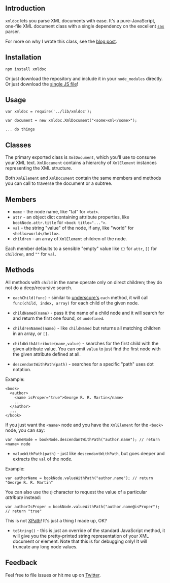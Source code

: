 
## Introduction

`xmldoc` lets you parse XML documents with ease. It's a pure-JavaScript, one-file XML document class with a single dependency on the excellent [`sax`][sax] parser.

For more on why I wrote this class, see the [blog post][blog].

  [blog]: http://nfarina.com

## Installation

    npm install xmldoc

Or just download the repository and include it in your `node_modules` directly. Or just download the [single JS file][blob]!

  [blob]: https://github.com/nfarina/xmldoc/blob/master/lib/xmldoc.js

## Usage

    var xmldoc = require('../lib/xmldoc');

    var document = new xmldoc.XmlDocument("<some>xml</some>");

    ... do things

## Classes

The primary exported class is `XmlDocument`, which you'll use to consume your XML text. `XmlDocument` contains a hierarchy of `XmlElement` instances representing the XML structure.

Both `XmlElement` and `XmlDocument` contain the same members and methods you can call to traverse the document or a subtree.

## Members

* `name` - the node name, like "tat" for `<tat>`.
* `attr` - an object dict containing attribute properties, like `bookNode.attr.title` for `<book title="...">`.
* `val` - the string "value" of the node, if any, like "world" for `<hello>world</hello>`.
* `children` - an array of `XmlElement` children of the node.

Each member defaults to a sensible "empty" value like `{}` for `attr`, `[]` for `children`, and `""` for `val`.

## Methods

All methods with `child` in the name operate only on direct children; they do not do a deep/recursive search.

* `eachChild(func)` - similar to [underscore's][underscore] `each` method, it will call `func(child, index, array)` for each child of the given node.

* `childNamed(name)` - pass it the name of a child node and it will search for and return the first one found, or `undefined`.

* `childrenNamed(name)` - like `childNamed` but returns all matching children in an array, or `[]`.

* `childWithAttribute(name,value)` - searches for the first child with the given attribute value. You can omit `value` to just find the first node with the given attribute defined at all.

* `descendantWithPath(path)` - searches for a specific "path" uses dot notation.

Example:

    <book>
      <author>
        <name isProper="true">George R. R. Martin</name>
        ...
      </author>
      ...
    </book>

If you just want the `<name>` node and you have the `XmlElement` for the `<book>` node, you can say:

    var nameNode = bookNode.descendantWithPath("author.name"); // return <name> node

* `valueWithPath(path)` - just like `descendantWithPath`, but goes deeper and extracts the `val` of the node.

Example:

    var authorName = bookNode.valueWithPath("author.name"); // return "George R. R. Martin"

You can also use the `@` character to request the value of a particular _attribute_ instead:

    var authorIsProper = bookNode.valueWithPath("author.name@isProper"); // return "true"

This is not [XPath][]! It's just a thing I made up, OK?

* `toString()` - this is just an override of the standard JavaScript method, it will give you the pretty-printed string representation of your XML document or element. Note that this is for debugging only! It will truncate any long node values.

## Feedback

Feel free to file issues or hit me up on [Twitter][twitter].

  [underscore]: http://underscorejs.org
  [XPath]: http://en.wikipedia.org/wiki/XPath
  [twitter]: http://twitter.com/nfarina
  [sax]: https://github.com/isaacs/sax-js
